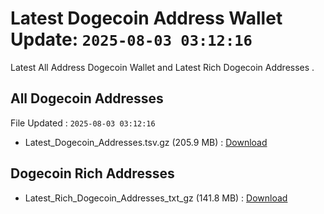 # Latest Dogecoin Address Wallet Update: `2025-08-03 03:12:16`

Latest All Address Dogecoin Wallet and Latest Rich Dogecoin Addresses .

## All Dogecoin Addresses

File Updated : `2025-08-03 03:12:16`

- Latest_Dogecoin_Addresses.tsv.gz (205.9 MB) : [Download](https://github.com/Pymmdrza/Rich-Address-Wallet/releases/tag/Dogecoin)

## Dogecoin Rich Addresses

- Latest_Rich_Dogecoin_Addresses_txt_gz (141.8 MB) : [Download](https://github.com/Pymmdrza/Rich-Address-Wallet/releases/tag/Dogecoin)
